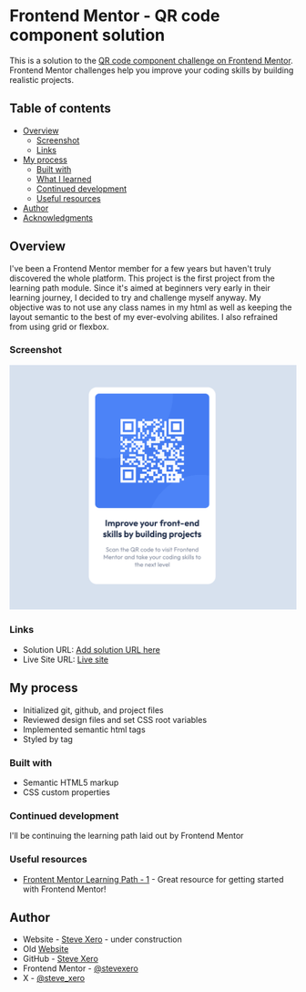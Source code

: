 # Frontend Mentor - QR code component solution

This is a solution to the [QR code component challenge on Frontend Mentor](https://www.frontendmentor.io/challenges/qr-code-component-iux_sIO_H). Frontend Mentor challenges help you improve your coding skills by building realistic projects.

## Table of contents

- [Overview](#overview)
  - [Screenshot](#screenshot)
  - [Links](#links)
- [My process](#my-process)
  - [Built with](#built-with)
  - [What I learned](#what-i-learned)
  - [Continued development](#continued-development)
  - [Useful resources](#useful-resources)
- [Author](#author)
- [Acknowledgments](#acknowledgments)

## Overview

I've been a Frontend Mentor member for a few years but haven't truly discovered the whole platform. This project is the first project from the learning path module. Since it's aimed at beginners very early in their learning journey, I decided to try and challenge myself anyway. My objective was to not use any class names in my html as well as keeping the layout semantic to the best of my ever-evolving abilites. I also refrained from using grid or flexbox.

### Screenshot

![QR Code Generator](./images/qrss.png)

### Links

- Solution URL: [Add solution URL here](https://your-solution-url.com)
- Live Site URL: [Live site](https://qrcodecomponentfem.netlify.app/)

## My process

- Initialized git, github, and project files
- Reviewed design files and set CSS root variables
- Implemented semantic html tags
- Styled by tag

### Built with

- Semantic HTML5 markup
- CSS custom properties

### Continued development

I'll be continuing the learning path laid out by Frontend Mentor

### Useful resources

- [Frontent Mentor Learning Path - 1](https://www.frontendmentor.io/learning-paths) - Great resource for getting started with Frontend Mentor!

## Author

- Website - [Steve Xero](https://www.stevexero.com) - under construction
- Old [Website](https://www.steven-woodward.com)
- GitHub - [Steve Xero](https://www.github.com/stevexero)
- Frontend Mentor - [@stevexero](https://www.frontendmentor.io/profile/stevexero)
- X - [@steve_xero](https://www.twitter.com/steve_xero)
